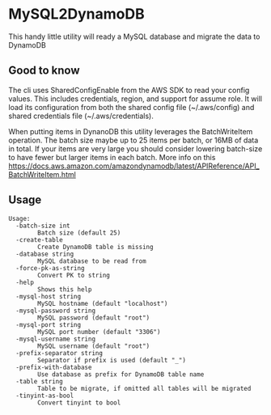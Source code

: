 # MySQL2DynamoDB

This handy little utility will ready a MySQL database and migrate the data to DynamoDB

## Good to know

The cli uses SharedConfigEnable from the AWS SDK to read your config values. This includes credentials, region, and support for assume role. It will load its configuration from both the shared config file (\~/.aws/config) and shared credentials file (\~/.aws/credentials).

When putting items in DynanoDB this utility leverages the BatchWriteItem operation. The batch size maybe up to 25 items per batch, or 16MB of data in total. If your items are very large you should consider lowering batch-size to have fewer but larger items in each batch. More info on this https://docs.aws.amazon.com/amazondynamodb/latest/APIReference/API_BatchWriteItem.html

## Usage

```
Usage:
  -batch-size int
    	Batch size (default 25)
  -create-table
    	Create DynamoDB table is missing
  -database string
    	MySQL database to be read from
  -force-pk-as-string
    	Convert PK to string
  -help
    	Shows this help
  -mysql-host string
    	MySQL hostname (default "localhost")
  -mysql-password string
    	MySQL password (default "root")
  -mysql-port string
    	MySQL port number (default "3306")
  -mysql-username string
    	MySQL username (default "root")
  -prefix-separator string
    	Separator if prefix is used (default "_")
  -prefix-with-database
    	Use database as prefix for DynamoDB table name
  -table string
    	Table to be migrate, if omitted all tables will be migrated
  -tinyint-as-bool
    	Convert tinyint to bool
```

